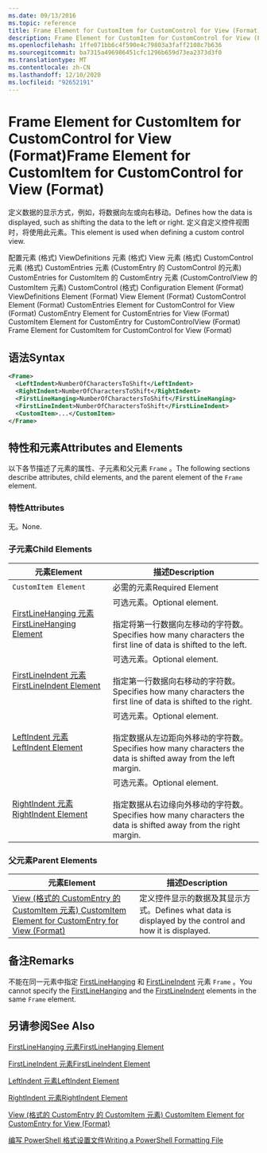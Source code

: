 ```yaml
---
ms.date: 09/13/2016
ms.topic: reference
title: Frame Element for CustomItem for CustomControl for View (Format)
description: Frame Element for CustomItem for CustomControl for View (Format)
ms.openlocfilehash: 1ffe071bb6c4f590e4c79803a3faff2108c7b636
ms.sourcegitcommit: ba7315a496986451cfc1296b659d73ea2373d3f0
ms.translationtype: MT
ms.contentlocale: zh-CN
ms.lasthandoff: 12/10/2020
ms.locfileid: "92652191"
---
```

# <a name="frame-element-for-customitem-for-customcontrol-for-view-format"></a><span data-ttu-id="865a6-103">Frame Element for CustomItem for CustomControl for View (Format)</span><span class="sxs-lookup"><span data-stu-id="865a6-103">Frame Element for CustomItem for CustomControl for View (Format)</span></span>

<span data-ttu-id="865a6-104">定义数据的显示方式，例如，将数据向左或向右移动。</span><span class="sxs-lookup"><span data-stu-id="865a6-104">Defines how the data is displayed, such as shifting the data to the left or right.</span></span> <span data-ttu-id="865a6-105">定义自定义控件视图时，将使用此元素。</span><span class="sxs-lookup"><span data-stu-id="865a6-105">This element is used when defining a custom control view.</span></span>

<span data-ttu-id="865a6-106">配置元素 (格式) ViewDefinitions 元素 (格式) View 元素 (格式) CustomControl 元素 (格式) CustomEntries 元素 (CustomEntry 的 CustomControl 的元素) CustomEntries for CustomItem 的 CustomEntry 元素 (CustomControlView 的 CustomItem 元素) CustomControl (格式) </span><span class="sxs-lookup"><span data-stu-id="865a6-106">Configuration Element (Format) ViewDefinitions Element (Format) View Element (Format) CustomControl Element (Format) CustomEntries Element for CustomControl for View (Format) CustomEntry Element for CustomEntries for View (Format) CustomItem Element for CustomEntry for CustomControlView (Format) Frame Element for CustomItem for CustomControl for View (Format)</span></span>

## <a name="syntax"></a><span data-ttu-id="865a6-107">语法</span><span class="sxs-lookup"><span data-stu-id="865a6-107">Syntax</span></span>

```xml
<Frame>
  <LeftIndent>NumberOfCharactersToShift</LeftIndent>
  <RightIndent>NumberOfCharactersToShift</RightIndent>
  <FirstLineHanging>NumberOfCharactersToShift</FirstLineHanging>
  <FirstLineIndent>NumberOfCharactersToShift</FirstLineIndent>
  <CustomItem>...</CustomItem>
</Frame>
```

## <a name="attributes-and-elements"></a><span data-ttu-id="865a6-108">特性和元素</span><span class="sxs-lookup"><span data-stu-id="865a6-108">Attributes and Elements</span></span>

<span data-ttu-id="865a6-109">以下各节描述了元素的属性、子元素和父元素 `Frame` 。</span><span class="sxs-lookup"><span data-stu-id="865a6-109">The following sections describe attributes, child elements, and the parent element of the `Frame` element.</span></span>

### <a name="attributes"></a><span data-ttu-id="865a6-110">特性</span><span class="sxs-lookup"><span data-stu-id="865a6-110">Attributes</span></span>

<span data-ttu-id="865a6-111">无。</span><span class="sxs-lookup"><span data-stu-id="865a6-111">None.</span></span>

### <a name="child-elements"></a><span data-ttu-id="865a6-112">子元素</span><span class="sxs-lookup"><span data-stu-id="865a6-112">Child Elements</span></span>

|<span data-ttu-id="865a6-113">元素</span><span class="sxs-lookup"><span data-stu-id="865a6-113">Element</span></span>|<span data-ttu-id="865a6-114">描述</span><span class="sxs-lookup"><span data-stu-id="865a6-114">Description</span></span>|
|-------------|-----------------|
|`CustomItem Element`|<span data-ttu-id="865a6-115">必需的元素</span><span class="sxs-lookup"><span data-stu-id="865a6-115">Required Element</span></span>|
|[<span data-ttu-id="865a6-116">FirstLineHanging 元素</span><span class="sxs-lookup"><span data-stu-id="865a6-116">FirstLineHanging Element</span></span>](./firstlinehanging-element-for-frame-for-customcontrol-for-view-format.md)|<span data-ttu-id="865a6-117">可选元素。</span><span class="sxs-lookup"><span data-stu-id="865a6-117">Optional element.</span></span><br /><br /> <span data-ttu-id="865a6-118">指定将第一行数据向左移动的字符数。</span><span class="sxs-lookup"><span data-stu-id="865a6-118">Specifies how many characters the first line of data is shifted to the left.</span></span>|
|[<span data-ttu-id="865a6-119">FirstLineIndent 元素</span><span class="sxs-lookup"><span data-stu-id="865a6-119">FirstLineIndent Element</span></span>](./firstlineindent-element-for-frame-for-customcontrol-for-view-format.md)|<span data-ttu-id="865a6-120">可选元素。</span><span class="sxs-lookup"><span data-stu-id="865a6-120">Optional element.</span></span><br /><br /> <span data-ttu-id="865a6-121">指定第一行数据向右移动的字符数。</span><span class="sxs-lookup"><span data-stu-id="865a6-121">Specifies how many characters the first line of data is shifted to the right.</span></span>|
|[<span data-ttu-id="865a6-122">LeftIndent 元素</span><span class="sxs-lookup"><span data-stu-id="865a6-122">LeftIndent Element</span></span>](./leftindent-element-for-frame-for-customcontrol-for-view-format.md)|<span data-ttu-id="865a6-123">可选元素。</span><span class="sxs-lookup"><span data-stu-id="865a6-123">Optional element.</span></span><br /><br /> <span data-ttu-id="865a6-124">指定数据从左边距向外移动的字符数。</span><span class="sxs-lookup"><span data-stu-id="865a6-124">Specifies how many characters the data is shifted away from the left margin.</span></span>|
|[<span data-ttu-id="865a6-125">RightIndent 元素</span><span class="sxs-lookup"><span data-stu-id="865a6-125">RightIndent Element</span></span>](./rightindent-element-for-frame-for-customcontrol-for-view-format.md)|<span data-ttu-id="865a6-126">可选元素。</span><span class="sxs-lookup"><span data-stu-id="865a6-126">Optional element.</span></span><br /><br /> <span data-ttu-id="865a6-127">指定数据从右边缘向外移动的字符数。</span><span class="sxs-lookup"><span data-stu-id="865a6-127">Specifies how many characters the data is shifted away from the right margin.</span></span>|

### <a name="parent-elements"></a><span data-ttu-id="865a6-128">父元素</span><span class="sxs-lookup"><span data-stu-id="865a6-128">Parent Elements</span></span>

|<span data-ttu-id="865a6-129">元素</span><span class="sxs-lookup"><span data-stu-id="865a6-129">Element</span></span>|<span data-ttu-id="865a6-130">描述</span><span class="sxs-lookup"><span data-stu-id="865a6-130">Description</span></span>|
|-------------|-----------------|
|[<span data-ttu-id="865a6-131">View (格式的 CustomEntry 的 CustomItem 元素) </span><span class="sxs-lookup"><span data-stu-id="865a6-131">CustomItem Element for CustomEntry for View (Format)</span></span>](./customitem-element-for-customentry-for-customcontrol-for-view-format.md)|<span data-ttu-id="865a6-132">定义控件显示的数据及其显示方式。</span><span class="sxs-lookup"><span data-stu-id="865a6-132">Defines what data is displayed by the control and how it is displayed.</span></span>|

## <a name="remarks"></a><span data-ttu-id="865a6-133">备注</span><span class="sxs-lookup"><span data-stu-id="865a6-133">Remarks</span></span>

<span data-ttu-id="865a6-134">不能在同一元素中指定 [FirstLineHanging](./firstlinehanging-element-for-frame-for-customcontrol-for-view-format.md) 和 [FirstLineIndent](./firstlineindent-element-for-frame-for-customcontrol-for-view-format.md) 元素 `Frame` 。</span><span class="sxs-lookup"><span data-stu-id="865a6-134">You cannot specify the [FirstLineHanging](./firstlinehanging-element-for-frame-for-customcontrol-for-view-format.md) and the [FirstLineIndent](./firstlineindent-element-for-frame-for-customcontrol-for-view-format.md) elements in the same `Frame` element.</span></span>

## <a name="see-also"></a><span data-ttu-id="865a6-135">另请参阅</span><span class="sxs-lookup"><span data-stu-id="865a6-135">See Also</span></span>

[<span data-ttu-id="865a6-136">FirstLineHanging 元素</span><span class="sxs-lookup"><span data-stu-id="865a6-136">FirstLineHanging Element</span></span>](./firstlinehanging-element-for-frame-for-customcontrol-for-view-format.md)

[<span data-ttu-id="865a6-137">FirstLineIndent 元素</span><span class="sxs-lookup"><span data-stu-id="865a6-137">FirstLineIndent Element</span></span>](./firstlineindent-element-for-frame-for-customcontrol-for-view-format.md)

[<span data-ttu-id="865a6-138">LeftIndent 元素</span><span class="sxs-lookup"><span data-stu-id="865a6-138">LeftIndent Element</span></span>](./leftindent-element-for-frame-for-customcontrol-for-view-format.md)

[<span data-ttu-id="865a6-139">RightIndent 元素</span><span class="sxs-lookup"><span data-stu-id="865a6-139">RightIndent Element</span></span>](./rightindent-element-for-frame-for-customcontrol-for-view-format.md)

[<span data-ttu-id="865a6-140">View (格式的 CustomEntry 的 CustomItem 元素) </span><span class="sxs-lookup"><span data-stu-id="865a6-140">CustomItem Element for CustomEntry for View (Format)</span></span>](./customitem-element-for-customentry-for-customcontrol-for-view-format.md)

[<span data-ttu-id="865a6-141">编写 PowerShell 格式设置文件</span><span class="sxs-lookup"><span data-stu-id="865a6-141">Writing a PowerShell Formatting File</span></span>](./writing-a-powershell-formatting-file.md)
